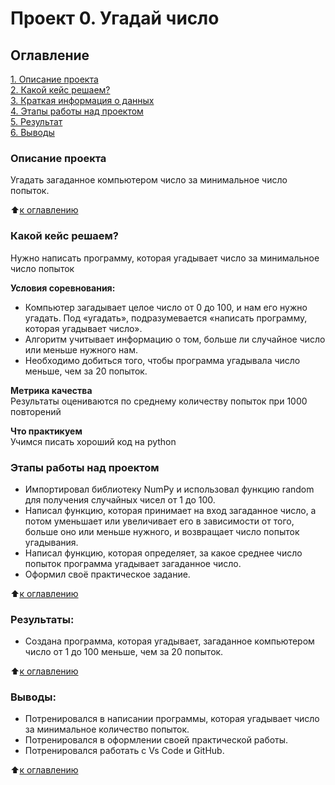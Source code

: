 # Проект 0. Угадай число

## Оглавление  
[1. Описание проекта](https://github.com/Pavel-Neu/training-storage-for-python/blob/main/project_01/README.md#Описание-проекта)  
[2. Какой кейс решаем?](.README.md#Какой-кейс-решаем)  
[3. Краткая информация о данных](.README.md#Краткая-информация-о-данных)  
[4. Этапы работы над проектом](.README.md#Этапы-работы-над-проектом)  
[5. Результат](.README.md#Результат)    
[6. Выводы](.README.md#Выводы) 

### Описание проекта    
Угадать загаданное компьютером число за минимальное число попыток.

:arrow_up:[к оглавлению](_)


### Какой кейс решаем?    
Нужно написать программу, которая угадывает число за минимальное число попыток

**Условия соревнования:**  
- Компьютер загадывает целое число от 0 до 100, и нам его нужно угадать. Под «угадать», подразумевается «написать программу, которая угадывает число».
- Алгоритм учитывает информацию о том, больше ли случайное число или меньше нужного нам.
- Необходимо добиться того, чтобы программа угадывала число меньше, чем за 20 попыток.

**Метрика качества**     
Результаты оцениваются по среднему количеству попыток при 1000 повторений

**Что практикуем**     
Учимся писать хороший код на python

### Этапы работы над проектом  
- Импортировал библиотеку NumPy и использовал функцию random для получения случайных чисел от 1 до 100.
- Написал функцию, которая принимает на вход загаданное число, а потом уменьшает или увеличивает его в зависимости от того, больше оно или меньше нужного, и возвращает число попыток угадывания.
- Написал функцию, которая определяет, за какое среднее число попыток программа угадывает загаданное число.
- Оформил своё практическое задание.

:arrow_up:[к оглавлению](.README.md#Оглавление)


### Результаты:  
- Создана программа, которая угадывает, загаданное компьютером число от 1 до 100 меньше, чем за 20 попыток.

:arrow_up:[к оглавлению](.README.md#Оглавление)


### Выводы:  
- Потренировался в написании программы, которая угадывает число за минимальное количество попыток.
- Потренировался в оформлении своей практической работы.
- Потренировался работать с Vs Code и GitHub.

:arrow_up:[к оглавлению](.README.md#Оглавление)
